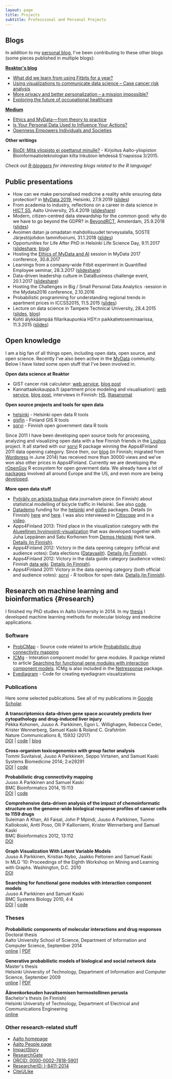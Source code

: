 ```yaml
---
layout: page
title: Projects
subtitle: Professional and Personal Projects
---
```


<!--
## Projects by themes

* [Open source tools for open data](#opentools)
* [Open knowledge](#openknow)
* [Research on machine learning and bioinformatics](#research) (past)
--> 
<!-- to be added:
- asuntohinnat (link to blog post)
- something from Avaus?
-->

<!--
* [Open data science](#opends)

## Open data science {#opends}


* [Car accident data visualization][ifhackathon] (see my [blog post][ifhackathon-blog] about this)
* [Using H2O big data platform to analyze CO2 emissions of cars][trafi]
* [Big data cluster][bigdata] for automated deployment of open source big data platform locally or in the cloud
[ifhackathon]: https://ouzor.shinyapps.io/ifhackathon/
[ifhackathon-blog]: http://ouzor.github.io/blog/ifhackathon.html
[Avaus]: http://www.avaus.fi/
[bigdata]: https://github.com/avaus/bigdata-cluster
[trafi]: http://www.avaus.fi/business/using-h2o-big-data-platform-to-analyze-co2-emissions-of-cars
[documentation]: https://github.com/avaus/opendata/blob/master/trafi.md
-->

## Blogs

In addition to my [personal blog](http://ouzor.github.io/), I've been contributing to these other blogs (some pieces published in multiple blogs):

**[Reaktor's blog](https://www.reaktor.com/blog/author/juuso_parkkinen/)**

* [What did we learn from using Fitbits for a year?](https://www.reaktor.com/blog/what-did-we-learn-from-using-fitbits-for-a-year/)
* [Using visualizations to communicate data science – Case cancer risk analysis](https://www.reaktor.com/blog/using-visualizations-to-communicate-data-science-case-cancer-risk-analysis/)
* [More privacy and better personalization – a mission impossible?](https://www.reaktor.com/blog/more-privacy-better-personalization/)
* [Exploring the future of occupational healthcare](https://www.reaktor.com/blog/exploring-the-future-of-occupational-healthcare/)

**[Medium](https://medium.com/me/stories/public)**

* [Ethics and MyData — from theory to practice](https://medium.com/mydata/ethics-and-mydata-from-theory-to-practice-52a93f643ed8)
* [Is Your Personal Data Used to Influence Your Actions?](https://medium.com/mydata/is-your-personal-data-used-to-influence-your-actions-541e1bc23ec6)
* [Openness Empowers Individuals and Societies](https://medium.com/mydata/openness-empowers-individuals-and-societies-44ee5678fe47)

**Other writings**

* [BioDI: Mitä yliopisto ei opettanut minulle?](https://www.inkubio.fi/snapsi2015/biodi.php) - Kirjoitus Aalto-yliopiston Bioinformaatioteknologian kilta Inkubion lehdessä S'napsissa 3/2015.  

*Check out [R-bloggers](http://www.r-bloggers.com/) for interesting blogs related to the R language!*



## Public presentations

<!--- FIMM Retreat in June 2019 --->

* How can we make personalised medicine a reality while ensuring data protection? in [MyData 2019](https://mydata2019.org/), Helsinki, 27.9.2019 ([slides](https://airtable.com/embed/shrLMUDQW1qoLC9tb/tblanBmSaLCIJFM9u/viwKJtFvazBGJnEad/recAzF6RSmge04IXi?blocks=hide))
* From academia to industry, reflections on a career in data science in [HICT S5](https://www.hict.fi/hicts5), Aalto University, 25.4.2019 ([slideshare](https://pt.slideshare.net/ouzor/data-science-career-reflections-142009498))
* Modern, citizen-centred data stewardship for the common good: why do we have to go beyond the GDPR? in [BeyondRCT](https://www.beyondrct.net), Amsterdam, 25.9.2018 ([slides](http://www.beyondrct.net/wp-content/uploads/2018/10/Parkkinen-J-5-BeyondRCT_2018_MyData_v7_20180925.pdf))
* Avoimen datan ja omadatan mahdollisuudet terveysalalla, SOSTE Järjestöjohdon tammifoorumi, 31.1.2018 ([slides](http://okf.fi/omadata-terveys))
* Opportunities for Life After PhD in Helsinki Life Science Day, 9.11.2017 ([slideshare](https://www.slideshare.net/ouzor/opportunities-for-life-after-phd), [blog](blog/2017/11/12/career-moves.html))
* Hosting the [Ethics of MyData and AI](https://mydata2017.org/session/data-algorithm-ethics/) session in MyData 2017 conference, 30.8.2017
* Learnings from a company-wide Fitbit experiment in Quantified Employee seminar, 28.3.2017 ([slideshare](https://www.slideshare.net/ouzor/learnings-from-a-companywide-fitbit-experiment))
* Data-driven leadership culture in DataBusiness challenge event, 20.1.2017 ([slideshare](https://www.slideshare.net/ouzor/datadriven-leadership-culture))
* Hosting the Challenges in Big / Small Personal Data Analytics -session in the Mydata2016 conference, 2.10.2016
* Probabilistic programming for understanding regional trends in apartment prices in ICCSS2015, 11.5.2015 ([slides](http://ouzor.github.io/presentations/iccss_2015/iccss_reaktor_2015.html#1))
* Lecture on data science in Tampere Technical University, 28.4.2015 ([slides](http://ouzor.github.io/presentations/tty_datascience_2015/tty_datascience_2015.html#1), [blog](blog/2015/04/29/tty-datascience-lecture.html))
* Kohti älykkäämpää fillarikaupunkia HSY:n paikkatietoseminaarissa, 11.3.2015 ([slides](https://www.slideshare.net/ouzor/hsy-2015-fillaridata))

## Open knowledge

I am a big fan of all things open, including open data, open source, and open science. Recently I've also been active in the [MyData](https://mydata.org/) community. Below I have listed some open stuff that I've been involved in.

**Open data science at Reaktor**

* GIST cancer risk calculator: [web service](http://gistrisk.com/), [blog post](https://www.reaktor.com/blog/using-visualizations-to-communicate-data-science-case-cancer-risk-analysis/)
* Kannattaakokauppa.fi (apartment price modeling and visualisation): [web service](http://kannattaakokauppa.fi/#/en/), [blog post](http://ouzor.github.io/blog/2016/03/08/apartment-price-model.html), interviews in Finnish: [HS](http://www.hs.fi/kaupunki/art-2000002890113.html), [Iltasanomat](http://www.is.fi/asuminen/art-2000001133912.html)

**Open source projects and tools for open data**

* [helsinki](https://github.com/ropengov/helsinki) - Helsinki open data R tools
* [gisfin](https://github.com/ropengov/gisfin) - Finland GIS R tools
* [sorvi](https://github.com/ropengov/sorvi) - Finnish open government data R tools 

Since 2011 I have been developing open source tools for processing, analyzing and visualizing open data with a few Finnish friends in the [Louhos][] project. It all started with our [sorvi][] R package winning the Apps4Finland 2011 data opening category. Since then, our [blog][] (in Finnish; migrated from [Wordpress][] in June 2014) has received more than 30000 views and we've won also other prices in Apps4Finland. Currently we are  developing the [rOpenGov][] R ecosystem for open goverment data. We already have a lot of [packages][] involved all around Europe and the US, and even more are being [developed][]. 

<!-- In Finland, the original [sorvi] package has been [split][] to several more focused packages. Personally I am most actively developing the [helsinki][] and [gisfin][] packages.-->

<!--
<a href='http://louhos.github.io/'><img class='inset2 right' src='https://avatars3.githubusercontent.com/u/1228310?v=2&s=200' title='Louhos' alt='Louhos' width='100px' />
-->


<!--
<a href='http://ropengov.github.io/'><img class='inset2 right' src='http://ropengov.github.io/images/logo.png' title='rOpenGov' alt='rOpenGov' width='130px' />
-->



**More open data stuff**

* [Pyöräily on arkista touhua](http://www.kaupunkifillari.fi/blog/2015/03/04/pyoraily-on-arkista-touhua/) data journalism piece (in Finnish) about statistical modelling of bicycle traffic in Helsinki. See also [code](https://github.com/apoikola/fillarilaskennat).
* [Datademo] funding for the [helsinki][] and [gisfin][] packages. Details (in Finnish) [here][ddres1] and [here][ddres2]. I was also interviewed in [Citiscope] and in a [video][ddvideo].
* Apps4Finland 2013: Third place in the visualization category with the [Alueellinen hyvinvointi-visualization][sotkanet-shiny] that was developed together with Juha Leppänen and Satu Korhonen from [Demos Helsinki][demos-sotkanet] think tank. [Details (in Finnish)][a4f-sotkanet].
* Apps4Finland 2012: Victory in the data opening category (official and audience votes): Data elections ([Datavaalit][]). [Details (in Finnish)][a4f-datavaalit].
* Apps4Finland 2012: Victory in the data guide category (audience votes): Finnish [data wiki][]. [Details (in Finnish)][a4f-datawiki].
* Apps4Finland 2011: Victory in the data opening category (both official and audience votes): [sorvi] - R toolbox for open data. [Details (in Finnish)][a4f-sorvi].


[Datademo]: http://datademo.fi/
[ddres1]: http://datademo.fi/ensimmaisen-kierroksen-tulokset/
[ddres2]: http://datademo.fi/kevatkierroksen-tulokset/
[Citiscope]: http://www.citiscope.org/story/2014/how-helsinki-mashed-open-data-regionalism
[ddvideo]: https://www.youtube.com/watch?v=p733z0bUlnw
[sotkanet-shiny]: https://ouzor.shinyapps.io/sotkanet/
[demos-sotkanet]: http://www.demoshelsinki.fi/kasi-ylos-jos-yhteiskunta-ja-data-kiinnostavat/
[a4f-sotkanet]: http://www.apps4finland.fi/kilpailutyo/alueellinen-hyvinvointi/
[a4f-sorvi]: http://apps4finland.fi/2011/10/24/datan-avaus-sorvi-avoimen-datan-tyokalupakki-r-kielelle/
[a4f-datavaalit]: http://apps4finland.fi/2012/10/28/datan-avaus-datavaalit/
[a4f-datawiki]: http://apps4finland.fi/2012/09/22/dataopas-suomalainen-datawiki/

[Louhos]: http://louhos.github.io/
[sorvi]: http://louhos.github.io/sorvi/index.html
[blog]: http://louhos.github.io/
[migrated]: http://louhos.github.io/news/2014/06/07/uusiblogi/
[Wordpress]: http://louhos.wordpress.com/
[rOpenGov]: http://ropengov.github.io/
[split]: http://louhos.github.io/news/2014/06/07/uusiblogi/
[packages]: http://ropengov.github.io/projects/
[helsinki]: https://github.com/rOpenGov/helsinki
[gisfin]: https://github.com/rOpenGov/gisfin
[developed]: https://github.com/ropengov
[Datavaalit]: http://www.datavaalit.fi/
[data wiki]: http://louhos.github.io/datawiki/

<!--
## Open knowledge {#openknow}

Open knowledges cover a wide set of topics from open data and science to democracy. [Open Knowledge Finland][okfi] (OKFFI) was founded few years ago to represent the emerging Finnish openness community. It works through working groups, and I'm also actively involved in some of these as listed below.

**[My Data]** has emerged as an important topic on the side of open data. The working group recently produced a [My data survey][mydata-survey] that clarifies the related concepts nicely. An English version is coming in the future. I have also developed some [code] for analyzing personal data from various sources.

**[Open science]** - the openness of research publications, data and code - is a really hot topic now. Problems in research reproducibility have raised the need for better and more open ways to conduct science. 

[okfi]: http://fi.okfn.org/
[My Data]: http://fi.okfn.org/wg/my-data/
[mydata-survey]: http://www.lvm.fi/julkaisu/4420389/my-data-johdatus-ihmiskeskeiseen-henkilotiedon-hyodyntamiseen
[code]: https://github.com/ouzor/mydata
[Open Science]: http://fi.okfn.org/wg/openscience/
-->

## Research on machine learning and bioinformatics {#research}

I finished my PhD studies in Aalto University in 2014. In my [thesis](#theses) I developed machine learning methods for molecular biology and medicine applications. 

### Software

<!-- Add toxgen -->

* [ProbCMap](http://research.ics.aalto.fi/mi/software/ProbCMap/) - Source code related to article [Probabilistic drug connectivity mapping](http://www.biomedcentral.com/1471-2105/15/113/abstract)
* [ICMg](http://www.cis.hut.fi/projects/mi/software/ICMg) - Interation component model for gene modules. R packge related to article [Searching for functional gene modules with interaction component models](http://www.biomedcentral.com/1752-0509/4/4/abstract). ICMg is also included in the [Netresponse](https://github.com/antagomir/netresponse) package.
* [Eyediagram](https://github.com/ouzor/eyediagram) - Code for creating eyediagram visualizations


### Publications

Here some selected publications. See all of my publications in [Google Scholar](http://scholar.google.com/citations?user=4d5VBfkAAAAJ).

<!-- Doesn't look good...
## Impact story profile
<iframe src="https://impactstory.org/embed/JuusoParkkinen" width="600" height="600"></iframe>
-->

<!--
**Probabilistic models for molecular biology and medicine**
-->

**A transcriptomics data-driven gene space accurately predicts liver cytopathology and drug-induced liver injury**  
Pekka Kohonen, Juuso A. Parkkinen, Egon L. Willighagen, Rebecca Ceder, Krister Wennerberg, Samuel Kaski & Roland C. Grafström  
Nature Communications 8, 15932 (2017)  
[DOI](doi:10.1038/ncomms15932) | [code](https://zenodo.org/record/570115) | [blog](https://ouzor.github.io/blog/2017/08/14/predictive-toxicogenomics-paper.html)

**Cross-organism toxicogenomics with group factor analysis**  
Tommi Suvitaival, Juuso A Parkkinen, Seppo Virtanen, and Samuel Kaski  
Systems Biomedicine 2014; 2:e29291  
[DOI](http://dx.doi.org/10.4161/sysb.29291) | [code](http://research.ics.tkk.fi/mi/software/GFAtoxgen)

**Probabilistic drug connectivity mapping**  
Juuso A Parkkinen and Samuel Kaski  
BMC Bioinformatics 2014, 15:113  
[DOI](http://dx.doi.org/10.1186/1471-2105-15-113) | [code](http://research.ics.aalto.fi/mi/software/ProbCMap/)

**Comprehensive data-driven analysis of the impact of chemoinformatic structure on the genome-wide biological response profiles of cancer cells to 1159 drugs**  
Suleiman A Khan, Ali Faisal, John P Mpindi, Juuso A Parkkinen, Tuomo Kalliokoski, Antti Poso, Olli P Kallioniemi, Krister Wennerberg and Samuel Kaski  
BMC Bioinformatics 2012, 13:112  
[DOI](http://dx.doi.org/10.1186/1471-2105-13-112)

<!--
## Probabilistic models for networks
-->

**Graph Visualization With Latent Variable Models**  
Juuso A Parkkinen, Kristian Nybo, Jaakko Peltonen and Samuel Kaski  
In MLG '10: Proceedings of the Eighth Workshop on Mining and Learning with Graphs. Washington, D.C. 2010  
[DOI](http://dx.doi.org/10.1145/1830252.1830265)

**Searching for functional gene modules with interaction component models**  
Juuso A Parkkinen and Samuel Kaski  
BMC Systems Biology 2010, 4:4  
[DOI](http://dx.doi.org/10.1186/1752-0509-4-4) | [code](http://www.cis.hut.fi/projects/mi/software/ICMg)


### Theses

**Probabilistic components of molecular interactions and drug responses**  
Doctoral thesis  
Aalto University School of Science, Department of Information and Computer Science, September 2014  
[online](https://aaltodoc.aalto.fi/handle/123456789/13631) | [PDF](https://aaltodoc.aalto.fi/bitstream/handle/123456789/13631/isbn9789526057743.pdf?sequence=1)


**Generative probabilistic models of biological and social network data**  
Master's thesis  
Helsinki University of Technology, Department of Information and Computer Science, September 2009  
[online](https://aaltodoc.aalto.fi/handle/123456789/3104) | [PDF](https://aaltodoc.aalto.fi/bitstream/handle/123456789/3104/urn100068.pdf?sequence=1)

**Äänenkorkeuden havaitsemisen hermostollinen perusta**  
Bachelor's thesis (in Finnish)  
Helsinki University of Technology, Department of Electrical and Communications Engineering  
[online](https://aaltodoc.aalto.fi/handle/123456789/3371)

### Other research-related stuff

* [Aalto homepage](http://users.ics.aalto.fi/japarkki/)
* [Aalto People page](https://people.aalto.fi/index.html?language=english#juuso_parkkinen)
* [ImpactStory](https://impactstory.org/JuusoParkkinen)
* [ResearchGate](https://www.researchgate.net/profile/Juuso_Parkkinen)
* [ORCID: 0000-0002-7818-5901](http://orcid.org/0000-0002-7818-5901)
* [ResearcherID: I-8411-2014](http://www.researcherid.com/rid/I-8411-2014)
* [CiteULike](http://www.citeulike.org/author/Parkkinen:Juuso)

